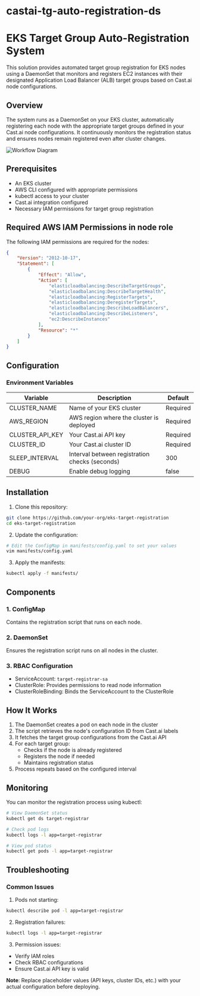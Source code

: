 # castai-tg-auto-registration-ds
# EKS Target Group Auto-Registration System

This solution provides automated target group registration for EKS nodes using a DaemonSet that monitors and registers EC2 instances with their designated Application Load Balancer (ALB) target groups based on Cast.ai node configurations.

## Overview

The system runs as a DaemonSet on your EKS cluster, automatically registering each node with the appropriate target groups defined in your Cast.ai node configurations. It continuously monitors the registration status and ensures nodes remain registered even after cluster changes.

![Workflow Diagram](workflow-diagram.png)

## Prerequisites

- An EKS cluster
- AWS CLI configured with appropriate permissions
- kubectl access to your cluster
- Cast.ai integration configured
- Necessary IAM permissions for target group registration

## Required AWS IAM Permissions in node role

The following IAM permissions are required for the nodes:

```json
{
    "Version": "2012-10-17",
    "Statement": [
        {
            "Effect": "Allow",
            "Action": [
                "elasticloadbalancing:DescribeTargetGroups",
                "elasticloadbalancing:DescribeTargetHealth",
                "elasticloadbalancing:RegisterTargets",
                "elasticloadbalancing:DeregisterTargets",
                "elasticloadbalancing:DescribeLoadBalancers",
                "elasticloadbalancing:DescribeListeners",
                "ec2:DescribeInstances"
            ],
            "Resource": "*"
        }
    ]
}
```

## Configuration

### Environment Variables

| Variable | Description | Default |
|----------|-------------|---------|
| CLUSTER_NAME | Name of your EKS cluster | Required |
| AWS_REGION | AWS region where the cluster is deployed |Required  |
| CLUSTER_API_KEY | Your Cast.ai API key | Required |
| CLUSTER_ID | Your Cast.ai cluster ID | Required |
| SLEEP_INTERVAL | Interval between registration checks (seconds) | 300 |
| DEBUG | Enable debug logging | false |

## Installation

1. Clone this repository:
```bash
git clone https://github.com/your-org/eks-target-registration
cd eks-target-registration
```

2. Update the configuration:
```bash
# Edit the ConfigMap in manifests/config.yaml to set your values
vim manifests/config.yaml
```

3. Apply the manifests:
```bash
kubectl apply -f manifests/
```

## Components

### 1. ConfigMap
Contains the registration script that runs on each node.

### 2. DaemonSet
Ensures the registration script runs on all nodes in the cluster.

### 3. RBAC Configuration
- ServiceAccount: `target-registrar-sa`
- ClusterRole: Provides permissions to read node information
- ClusterRoleBinding: Binds the ServiceAccount to the ClusterRole

## How It Works

1. The DaemonSet creates a pod on each node in the cluster
2. The script retrieves the node's configuration ID from Cast.ai labels
3. It fetches the target group configurations from the Cast.ai API
4. For each target group:
   - Checks if the node is already registered
   - Registers the node if needed
   - Maintains registration status
5. Process repeats based on the configured interval

## Monitoring

You can monitor the registration process using kubectl:

```bash
# View DaemonSet status
kubectl get ds target-registrar

# Check pod logs
kubectl logs -l app=target-registrar

# View pod status
kubectl get pods -l app=target-registrar
```

## Troubleshooting

### Common Issues

1. Pods not starting:
```bash
kubectl describe pod -l app=target-registrar
```

2. Registration failures:
```bash
kubectl logs -l app=target-registrar
```

3. Permission issues:
- Verify IAM roles
- Check RBAC configurations
- Ensure Cast.ai API key is valid


**Note**: Replace placeholder values (API keys, cluster IDs, etc.) with your actual configuration before deploying.
